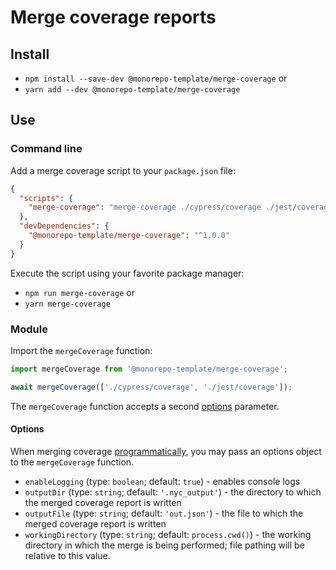# Merge coverage reports

## Install

- `npm install --save-dev @monorepo-template/merge-coverage` or
- `yarn add --dev @monorepo-template/merge-coverage`

## Use

### Command line

Add a merge coverage script to your `package.json` file:

```json
{
  "scripts": {
    "merge-coverage": "merge-coverage ./cypress/coverage ./jest/coverage"
  },
  "devDependencies": {
    "@monorepo-template/merge-coverage": "^1.0.0"
  }
}
```

Execute the script using your favorite package manager:

- `npm run merge-coverage` or
- `yarn merge-coverage`

### Module

Import the `mergeCoverage` function:

```javascript
import mergeCoverage from '@monorepo-template/merge-coverage';

await mergeCoverage(['./cypress/coverage', './jest/coverage']);
```

The `mergeCoverage` function accepts a second [options](#options) parameter.

#### Options

When merging coverage [programmatically](#module), you may pass an options
object to the `mergeCoverage` function.

- `enableLogging` (type: `boolean`; default: `true`) - enables console logs
- `outputDir` (type: `string`; default: `'.nyc_output'`) - the directory to
  which the merged coverage report is written
- `outputFile` (type: `string`; default: `'out.json'`) - the file to which the
  merged coverage report is written
- `workingDirectory` (type: `string`; default: `process.cwd()`) - the working
  directory in which the merge is being performed; file pathing will be relative
  to this value.
